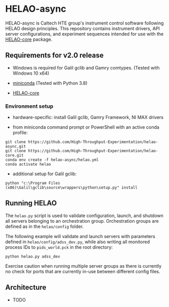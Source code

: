 # HELAO-async

HELAO-async is Caltech HTE group's instrument control software following HELAO design principles. This repository contains instrument drivers, API server configurations, and experiment sequences intended for use with the [HELAO-core](https://github.com/High-Throughput-Experimentation/helao-core) package.


## Requirements for v2.0 release

- Windows is required for Galil gclib and Gamry comtypes. (Tested with Windows 10 x64)

- [miniconda](https://docs.conda.io/en/latest/miniconda.html) (Tested with Python 3.8)

- [HELAO-core](https://github.com/High-Throughput-Experimentation/helao-core)


### Environment setup

- hardware-specific: install Galil gclib, Gamry Framework, NI MAX drivers

- from miniconda command prompt or PowerShell with an active conda profile:
```
git clone https://github.com/High-Throughput-Experimentation/helao-async.git
git clone https://github.com/High-Throughput-Experimentation/helao-core.git
conda env create -f helao-async/helao.yml
conda activate helao
```

- additional setup for Galil gclib:
```
python "c:\Program Files (x86)\Galil\gclib\source\wrappers\python\setup.py" install
```


## Running HELAO

The `helao.py` script is used to validate configuration, launch, and shutdown all servers belonging to an orchestration group. Orchestration groups are defined as in the `helao/config` folder.

The following example will validate and launch servers with parameters defined in `helao/config/adss_dev.py`, while also writing all monitored process IDs to `pids_world.pck` in the root directory:
```
python helao.py adss_dev
```

Exercise caution when running multiple server groups as there is currently no check for ports that are currently in-use between different config files.


## Architecture

- TODO
